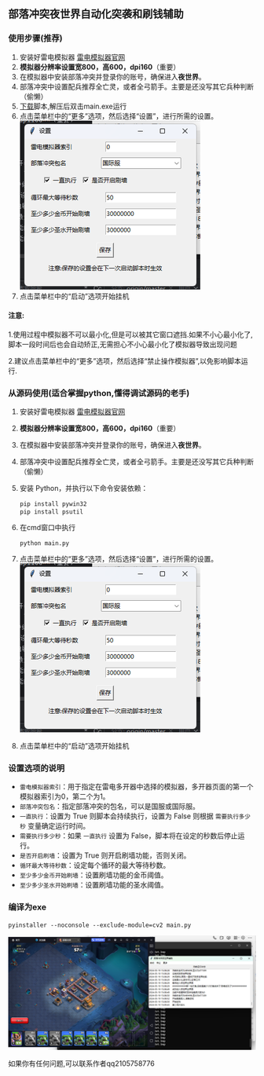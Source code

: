 ## 部落冲突夜世界自动化突袭和刷钱辅助

### 使用步骤(推荐)
1. 安装好雷电模拟器 [雷电模拟器官网](https://www.ldmnq.com/)
2. **模拟器分辨率设置宽800，高600，dpi160**（重要）
3. 在模拟器中安装部落冲突并登录你的账号，确保进入**夜世界**。
4. 部落冲突中设置配兵推荐全亡灵，或者全弓箭手。主要是还没写其它兵种判断（偷懒）
5. [下载](https://github.com/qilishidai/ClashOfClansResourceRaid/releases/tag/v2.0.0)脚本,解压后双击main.exe运行
6. 点击菜单栏中的“更多”选项，然后选择“设置”，进行所需的设置。![设置界面](img/设置界面.png)
7. 点击菜单栏中的“启动”选项开始挂机
#### 注意:
1.使用过程中模拟器不可以最小化,但是可以被其它窗口遮挡.如果不小心最小化了,脚本一段时间后也会自动矫正,无需担心不小心最小化了模拟器导致出现问题

2.建议点击菜单栏中的“更多”选项，然后选择“禁止操作模拟器”,以免影响脚本运行.


### 从源码使用(适合掌握python,懂得调试源码的老手)

1. 安装好雷电模拟器 [雷电模拟器官网](https://www.ldmnq.com/)
2. **模拟器分辨率设置宽800，高600，dpi160**（重要）
3. 在模拟器中安装部落冲突并登录你的账号，确保进入**夜世界**。
4. 部落冲突中设置配兵推荐全亡灵，或者全弓箭手。主要是还没写其它兵种判断（偷懒）

5. 安装 Python，并执行以下命令安装依赖：
    ```
    pip install pywin32
    pip install psutil
    ```
6. 在cmd窗口中执行
   ```shell
   python main.py   
   ```
6. 点击菜单栏中的“更多”选项，然后选择“设置”，进行所需的设置。![设置界面](img/设置界面.png)
7. 点击菜单栏中的“启动”选项开始挂机

### 设置选项的说明
- `雷电模拟器索引`：用于指定在雷电多开器中选择的模拟器，多开器页面的第一个模拟器索引为0，第二个为1。
- `部落冲突包名`：指定部落冲突的包名，可以是国服或国际服。
- `一直执行`：设置为 True 则脚本会持续执行，设置为 False 则根据 `需要执行多少秒` 变量确定运行时间。
- `需要执行多少秒`：如果 `一直执行` 设置为 False，脚本将在设定的秒数后停止运行。
- `是否开启刷墙`：设置为 True 则开启刷墙功能，否则关闭。
- `循环最大等待秒数`：设定每个循环的最大等待秒数。
- `至少多少金币开始刷墙`：设置刷墙功能的金币阈值。
- `至少多少圣水开始刷墙`：设置刷墙功能的圣水阈值。

### 编译为exe
```shell
pyinstaller --noconsole --exclude-module=cv2 main.py
```
![运行界面](img/运行界面.png)

如果你有任何问题,可以联系作者qq2105758776
